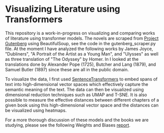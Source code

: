 # Visualizing Literature using Transformers

This repository is a work-in-progress on visualizing and comparing works of literature using transformer models.
The novels are scraped from <a href="https://www.gutenberg.org/">Project Gutenberg<a> using BeautifulSoup, see the code in the gutenberg_scraper.py file. 
At the moment I have analyzed the following works by James Joyce, "Dubliners", "A Portrait of the Artist as a Young Man", and "Ulysses" as well as three translation of "The Odyssey" by Homer. In I looked at the translations done by Alexander Pope (1725), Butcher and Lang (1879), and Samuel Butler (1897) since these are all in the public domain.
  
To visualize the data, I first used <a href="https://www.sbert.net/">SentenceTransformers</a> to embed spans of text into high-dimensional vector spaces which effectively capture the semantic meaning of the text. The data can then be visualized using dimensional reduction techniques such as UMAP and T-SNE. It is also possible to measure the effective distances between different chapters of a given book using this high-dimensional vector space and the distances can be visualized using heatmaps.
  
For a more thorough discussion of these models and the books we are studying, please see the following Weights and Biases <a href="https://wandb.ai/dmeltzer/gutenberg/reports/Visualizing-Literature-using-AI--Vmlldzo1NzU5NjU0?accessToken=bl2wzwn60hdzls6uhpk83npcg0ks8h7tpo4udf3tc59cdr14qxt2qbsv0ccjc5r5">report</a>.
